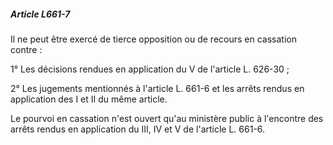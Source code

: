 ##### Article L661-7

Il ne peut être exercé de tierce opposition ou de recours en cassation contre :

1° Les décisions rendues en application du V de l'article L. 626-30 ;

2° Les jugements mentionnés à l'article L. 661-6 et les arrêts rendus en application des I et II du même article.

Le pourvoi en cassation n'est ouvert qu'au ministère public à l'encontre des arrêts rendus en application du III, IV et V de l'article L. 661-6.

